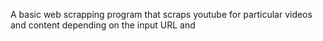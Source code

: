 A  basic web scrapping program  that   scraps  youtube  for particular videos and content  depending on the input URL and 
